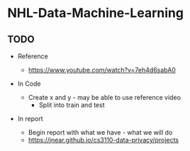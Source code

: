 # NHL-Data-Machine-Learning

## TODO

* Reference
  * https://www.youtube.com/watch?v=7eh4d6sabA0 

* In Code
    * Create x and y - may be able to use reference video
        * Split into train and test
* In report
    * Begin report with what we have - what we will do
    * https://jnear.github.io/cs3110-data-privacy/projects
